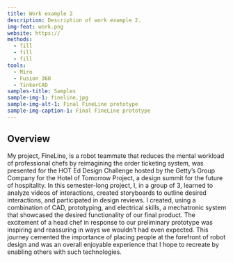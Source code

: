 ```yaml
---
title: Work example 2
description: Description of work example 2.
img-feat: work.png
website: https://
methods:
  - fill
  - fill
  - fill
tools:
  - Miro
  - Fusion 360
  - TinkerCAD
samples-title: Samples
sample-img-1: fineline.jpg
sample-img-alt-1: Final FineLine prototype 
sample-img-caption-1: Final FineLine prototype 
---
```


## Overview
My project, FineLine, is a robot teammate that reduces the mental workload of professional chefs by reimagining the order ticketing system, was presented for the HOT Ed Design Challenge hosted by the Getty’s Group Company for the Hotel of Tomorrow Project, a design summit for the future of hospitality. In this semester-long project, I, in a group of 3, learned to analyze videos of interactions, created storyboards to outline desired interactions, and participated in design reviews. I created, using a combination of CAD, prototyping, and electrical skills, a mechatronic system that showcased the desired functionality of our final product. The excitement of a head chef in response to our preliminary prototype was inspiring and reassuring in ways we wouldn’t had even expected. This journey cemented the importance of placing people at the forefront of robot design and was an overall enjoyable experience that I hope to recreate by enabling others with such technologies.